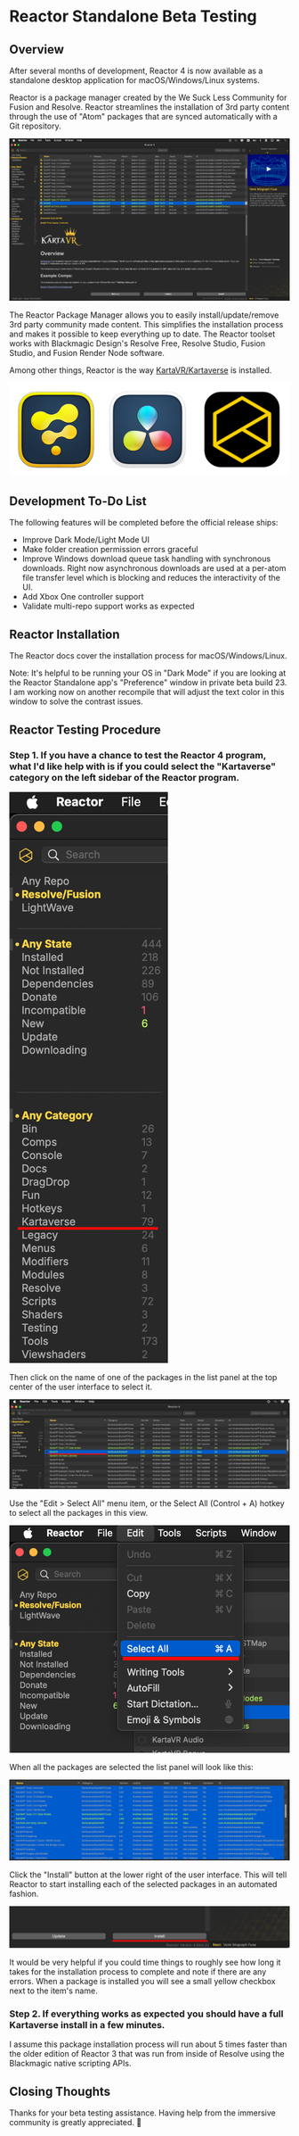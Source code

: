 # Reactor Standalone Beta Testing

## Overview

After several months of development, Reactor 4 is now available as a standalone desktop application for macOS/Windows/Linux systems.

Reactor is a package manager created by the We Suck Less Community for Fusion and Resolve. Reactor streamlines the installation of 3rd party content through the use of "Atom" packages that are synced automatically with a Git repository.

![Reactor](Images/Reactor-4.png)

The Reactor Package Manager allows you to easily install/update/remove 3rd party community made content. This simplifies the installation process and makes it possible to keep everything up to date. The Reactor toolset works with Blackmagic Design's Resolve Free, Resolve Studio, Fusion Studio, and Fusion Render Node software.

Among other things, Reactor is the way [KartaVR/Kartaverse](https://github.com/Kartaverse) is installed.

![Fusion Resolve Reactor Icons](Images/Fusion-Resolve-Reactor-Icon.png)

## Development To-Do List

The following features will be completed before the official release ships:

- Improve Dark Mode/Light Mode UI
- Make folder creation permission errors graceful
- Improve Windows download queue task handling with synchronous downloads. Right now asynchronous downloads are used at a per-atom file transfer level which is blocking and reduces the interactivity of the UI.
- Add Xbox One controller support
- Validate multi-repo support works as expected

## Reactor Installation

The Reactor docs cover the installation process for macOS/Windows/Linux.

Note: It's helpful to be running your OS in "Dark Mode" if you are looking at the Reactor Standalone app's "Preference" window in private beta build 23. I am working now on another recompile that will adjust the text color in this window to solve the contrast issues.

## Reactor Testing Procedure

### Step 1. If you have a chance to test the Reactor 4 program, what I'd like help with is if you could select the "Kartaverse" category on the left sidebar of the Reactor program. 

![](Images/1-Sidebar.png)

Then click on the name of one of the packages in the list panel at the top center of the user interface to select it. 

![Select a package](Images/2-Select-a-package.png)

Use the "Edit > Select All" menu item, or the Select All (Control + A) hotkey to select all the packages in this view.

![Edit Select All](Images/3A-Edit-Select-All.png)

When all the packages are selected the list panel will look like this:

![Select All Complete](Images/3B-Select-All-Complete.png)

Click the "Install" button at the lower right of the user interface. This will tell Reactor to start installing each of the selected packages in an automated fashion.

![Install Button](Images/4-Install-Button.png)

It would be very helpful if you could time things to roughly see how long it takes for the installation process to complete and note if there are any errors. When a package is installed you will see a small yellow checkbox next to the item's name.

### Step 2. If everything works as expected you should have a full Kartaverse install in a few minutes. 

I assume this package installation process will run about 5 times faster than the older edition of Reactor 3 that was run from inside of Resolve using the Blackmagic native scripting APIs.

## Closing Thoughts

Thanks for your beta testing assistance. Having help from the immersive community is greatly appreciated. 🙏

